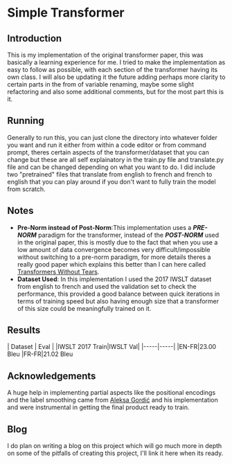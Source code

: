 # Simple Transformer

## Introduction
This is my implementation of the original transformer paper, this was basically a learning experience for me.
I tried to make the implementation as easy to follow as possible, with each section of the transformer having
its own class. I will also be updating it the future adding perhaps more clarity to certain parts in the from 
of variable renaming, maybe some slight refactoring and also some additional comments, but for the most part
this is it.
## Running
Generally to run this, you can just clone the directory into whatever folder you want and run it either from within
a code editor or from command prompt, theres certain aspects of the transformer/dataset that you can change but these
are all self explainatory in the train.py file and translate.py file and can be changed depending on what you want to do. I did include
two "pretrained" files that translate from english to french and french to english that you can play around if you don't
want to fully train the model from scratch.
## Notes
- **Pre-Norm instead of Post-Norm**:This implementation uses a ***PRE-NORM*** paradigm for the transformer, instead of the ***POST-NORM*** used in the original paper,
    this is mostly due to the fact that when you use a low amount of data convergence becomes very difficult/impossible without
    switching to a pre-norm paradigm, for more details theres a really good paper which explains this better than I can here called
    [Transformers Without Tears](https://arxiv.org/abs/1910.05895).
- **Dataset Used**: In this implementation I used the 2017 IWSLT dataset from english to french and used the validation set to check the performance,
    this provided a good balance between quick iterations in terms of training speed but also having enough size that a transformer of this size could
    be meaningfully trained on it.

## Results
 | Dataset | Eval |
 |IWSLT 2017 Train|IWSLT Val|
 |-----|-----|
 |EN-FR|23.00 Bleu
 |FR-FR|21.02 Bleu

## Acknowledgements
A huge help in implementing partial aspects like the positional encodings and the label smoothing came from [Aleksa Gordić](https://github.com/gordicaleksa/pytorch-original-transformer) and his implementation and were instrumental in getting the final product ready to train.

## Blog
I do plan on writing a blog on this project which will go much more in depth on some of the pitfalls of creating this project, I'll link it here when its ready.